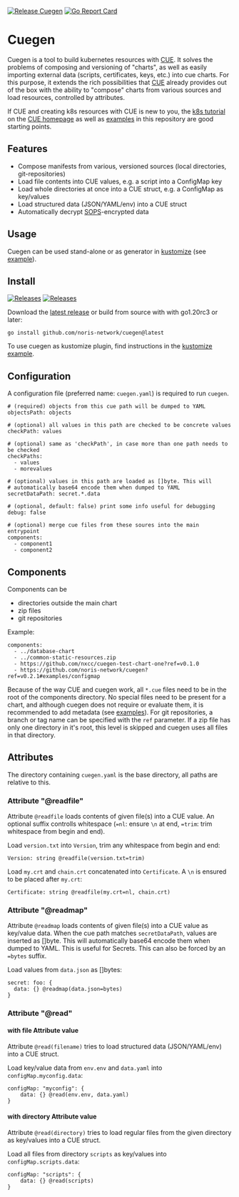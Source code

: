 [![Release Cuegen](https://github.com/noris-network/cuegen/actions/workflows/release.yaml/badge.svg)](https://github.com/noris-network/cuegen/actions/workflows/release.yaml)
[![Go Report Card](https://goreportcard.com/badge/github.com/noris-network/cuegen)](https://goreportcard.com/report/github.com/noris-network/cuegen)

# Cuegen

Cuegen is a tool to build kubernetes resources with [CUE][CUE]. It solves the
problems of composing and versioning of "charts", as well as easily importing
external data (scripts, certificates, keys, etc.) into cue charts. For this
purpose, it extends the rich possibilities that [CUE][CUE] already provides
out of the box with the ability to "compose" charts from various sources and
load resources, controlled by attributes.

If CUE and creating k8s resources with CUE is new to you, the [k8s tutorial][k8stut]
on the [CUE homepage][CUE] as well as [examples][eg] in this repository are good
starting points.

## Features
  * Compose manifests from various, versioned sources (local directories, git-repositories)
  * Load file contents into CUE values, e.g. a script into a ConfigMap key
  * Load whole directories at once into a CUE struct, e.g. a ConfigMap as key/values
  * Load structured data (JSON/YAML/env) into a CUE struct
  * Automatically decrypt [SOPS][SOPS]-encrypted data


## Usage
Cuegen can be used stand-alone or as generator in [kustomize][kust]
(see [example](examples/kustomize/)).


## Install
[![Releases](https://img.shields.io/github/release/noris-network/cuegen.svg)](https://github.com/noris-network/cuegen/releases)
[![Releases](https://img.shields.io/github/downloads/noris-network/cuegen/total.svg)](https://github.com/noris-network/cuegen/releases)

Download the [latest release][rel] or build from source with with go1.20rc3 or later:

    go install github.com/noris-network/cuegen@latest

To use cuegen as kustomize plugin, find instructions in the [kustomize example][kusteg].

## Configuration
A configuration file (preferred name: `cuegen.yaml`) is required to run `cuegen`.

    # (required) objects from this cue path will be dumped to YAML
    objectsPath: objects

    # (optional) all values in this path are checked to be concrete values
    checkPath: values

    # (optional) same as 'checkPath', in case more than one path needs to be checked
    checkPaths:
      - values
      - morevalues

    # (optional) values in this path are loaded as []byte. This will
    # automatically base64 encode them when dumped to YAML
    secretDataPath: secret.*.data

    # (optional, default: false) print some info useful for debugging
    debug: false

    # (optional) merge cue files from these soures into the main entrypoint
    components:
      - component1
      - component2

## Components
Components can be

  * directories outside the main chart
  * zip files
  * git repositories

Example:

    components:
      - ../database-chart
      - ../common-static-resources.zip
      - https://github.com/nxcc/cuegen-test-chart-one?ref=v0.1.0
      - https://github.com/noris-network/cuegen?ref=v0.2.1#examples/configmap

Because of the way CUE and cuegen work, all `*.cue` files need to be in the root
of the components directory.
No special files need to be present for a chart, and although cuegen does not
require or evaluate them, it is recommended to add metadata (see [examples][eg]).
For git repositories, a branch or tag name can be specified with the `ref`
parameter.
If a zip file has only one directory in it's root, this level is skipped and
cuegen uses all files in that directory.


## Attributes
The directory containing `cuegen.yaml` is the base directory, all paths are relative
to this.


### Attribute "@readfile"
Attribute `@readfile` loads contents of given file(s) into a CUE value. An optional
suffix controlls whitespace (`=nl`: ensure `\n` at end, `=trim`: trim whitespace
from begin and end).

Load `version.txt` into `Version`, trim any whitespace from begin and end:

    Version: string @readfile(version.txt=trim)

Load `my.crt` and `chain.crt` concatenated into `Certificate`. A `\n` is ensured
to be placed after `my.crt`:

    Certificate: string @readfile(my.crt=nl, chain.crt)


### Attribute "@readmap"
Attribute `@readmap` loads contents of given file(s) into a CUE value as key/value
data. When the cue path matches `secretDataPath`, values are inserted as []byte.
This will automatically base64 encode them when dumped to YAML. This is useful
for Secrets. This can also be forced by an `=bytes` suffix.

Load values from `data.json` as []bytes:

    secret: foo: {
      data: {} @readmap(data.json=bytes)
    }


### Attribute "@read"

#### with file Attribute value
Attribute `@read(filename)` tries to load structured data (JSON/YAML/env) into a
CUE struct.

Load key/value data from `env.env` and `data.yaml` into `configMap.myconfig.data`:

    configMap: "myconfig": {
	    data: {} @read(env.env, data.yaml)
    }


#### with directory Attribute value
Attribute `@read(directory)` tries to load regular files from the given directory
as key/values into a CUE struct.

Load all files from directory `scripts` as key/values into `configMap.scripts.data`:

    configMap: "scripts": {
	    data: {} @read(scripts)
    }


[CUE]:         https://cuelang.org
[SOPS]:        https://github.com/mozilla/sops
[kust]:        https://kustomize.io/
[k8stut]:      https://cuelang.org/docs/tutorials/
[eg]:          examples/
[rel]:         https://github.com/noris-network/cuegen/releases/latest
[kusteg]:      examples/kustomize